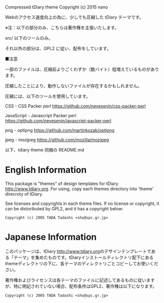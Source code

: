 Compressed tDiary theme Copyright (c) 2015 nano

Webのアクセス速度向上の為に、少しでも圧縮した tDiary テーマです。


※注：以下の部分のみ、こちらは著作権を主張いたします。

src/ 以下のツールのみ。

それ以外の部分は、GPL2 に従い、配布をしています。

■注意

一部のファイルは、圧縮前よりごくわずか（数バイト）程増えているものがあります。

圧縮したことにより、動作しないファイルが存在するかもしれません。


圧縮には、以下のツールを使用しています。

CSS - CSS Packer perl
https://github.com/nevesenin/css-packer-perl

JavaScript - Javascript Packer perl
https://github.com/nevesenin/javascript-packer-perl

png - optipng
https://github.com/martinkozak/optipng

jpeg - mozjpeg
https://github.com/mozilla/mozjpeg



以下、tdiary theme 同梱の README.md

# English Information

This package is "themes" of design templates for tDiary <http://www.tdiary.org>.
For using, copy each themes directory into 'theme' direcroty of tDiary. 
 
See licenses and copyrights in each theme files. If no license or copyright, it can be distoributed by GPL2, and it has a copyright below: 

```
Copyright (c) 2005 TADA Tadashi <sho@spc.gr.jp> 
```

# Japanese Information

このパッケージは、tDiary <http://www.tdiary.org>のデザインテンプレートである「テーマ」を集めたものです。tDiaryインストールディレクトリ配下にあるthemeディレクトリの下に、各テーマのディレクトリごとコピーしてお使いください。
 
著作権およびライセンスは各テーマのファイルに記述してあるものに従いますが、特に明記されていない場合、配布条件はGPL2、著作権は以下になります。

```
Copyright (c) 2005 TADA Tadashi <sho@spc.gr.jp> 
``` 
